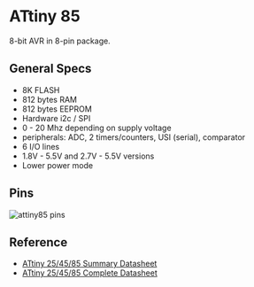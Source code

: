 # ATtiny 85

8-bit AVR in 8-pin package. 

## General Specs

* 8K FLASH
* 812 bytes RAM
* 812 bytes EEPROM
* Hardware i2c / SPI
* 0 - 20 Mhz depending on supply voltage
* peripherals: ADC, 2 timers/counters, USI (serial), comparator
* 6 I/O lines
* 1.8V - 5.5V and 2.7V - 5.5V versions
* Lower power mode

## Pins

<img alt="attiny85 pins" src="https://public.flux.ai/assets/blogs/attiny85/main.webp">


## Reference

* [ATtiny 25/45/85 Summary Datasheet](https://ww1.microchip.com/downloads/aemDocuments/documents/OTH/ProductDocuments/DataSheets/2586_125.pdf)
* [ATtiny 25/45/85 Complete Datasheet](https://ww1.microchip.com/downloads/aemDocuments/documents/OTH/ProductDocuments/DataSheets/Atmel-2586-AVR-8-bit-Microcontroller-ATtiny25-ATtiny45-ATtiny85_Datasheet.pdf)
